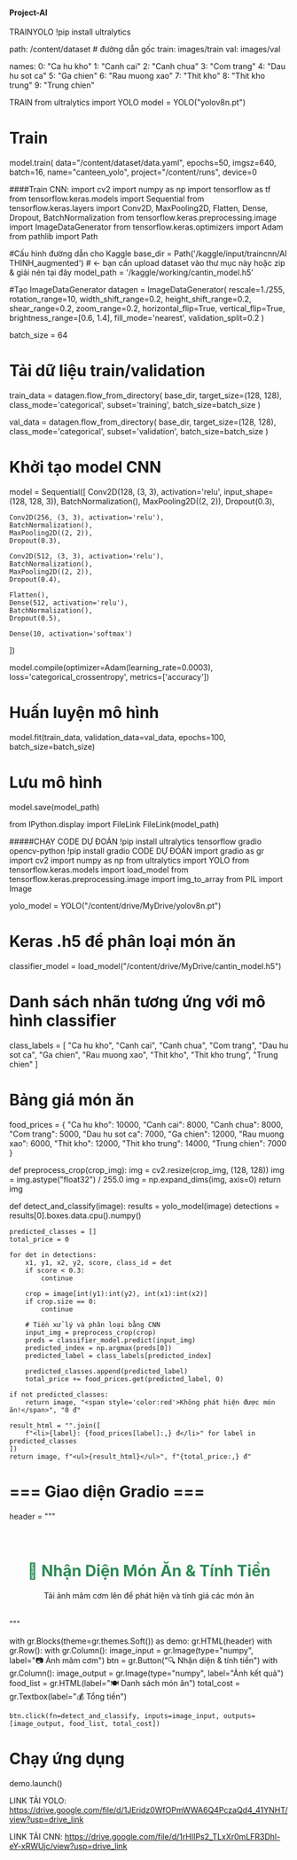 #### Project-AI
TRAINYOLO
!pip install ultralytics

path: /content/dataset  # đường dẫn gốc
train: images/train
val: images/val

names:
  0: "Ca hu kho"
  1: "Canh cai"
  2: "Canh chua"
  3: "Com trang"
  4: "Dau hu sot ca"
  5: "Ga chien"
  6: "Rau muong xao"
  7: "Thit kho"
  8: "Thit kho trung"
  9: "Trung chien"

  TRAIN
from ultralytics import YOLO
model = YOLO("yolov8n.pt")

# Train
model.train(
    data="/content/dataset/data.yaml", 
    epochs=50,
    imgsz=640,
    batch=16,
    name="canteen_yolo",
    project="/content/runs",
    device=0  


####Train CNN:
import cv2
import numpy as np
import tensorflow as tf
from tensorflow.keras.models import Sequential
from tensorflow.keras.layers import Conv2D, MaxPooling2D, Flatten, Dense, Dropout, BatchNormalization
from tensorflow.keras.preprocessing.image import ImageDataGenerator
from tensorflow.keras.optimizers import Adam
from pathlib import Path

#Cấu hình đường dẫn cho Kaggle
base_dir = Path('/kaggle/input/traincnn/AI THINH_augmented')  # ← bạn cần upload dataset vào thư mục này hoặc zip & giải nén tại đây
model_path = '/kaggle/working/cantin_model.h5'

#Tạo ImageDataGenerator
datagen = ImageDataGenerator(
    rescale=1./255,
    rotation_range=10,
    width_shift_range=0.2,
    height_shift_range=0.2,
    shear_range=0.2,
    zoom_range=0.2,
    horizontal_flip=True,
    vertical_flip=True,
    brightness_range=[0.6, 1.4],
    fill_mode='nearest',
    validation_split=0.2
)

batch_size = 64

# Tải dữ liệu train/validation
train_data = datagen.flow_from_directory(
    base_dir,
    target_size=(128, 128),
    class_mode='categorical',
    subset='training',
    batch_size=batch_size
)

val_data = datagen.flow_from_directory(
    base_dir,
    target_size=(128, 128),
    class_mode='categorical',
    subset='validation',
    batch_size=batch_size
)

#  Khởi tạo model CNN
model = Sequential([
    Conv2D(128, (3, 3), activation='relu', input_shape=(128, 128, 3)),
    BatchNormalization(),
    MaxPooling2D((2, 2)),
    Dropout(0.3),

    Conv2D(256, (3, 3), activation='relu'),
    BatchNormalization(),
    MaxPooling2D((2, 2)),
    Dropout(0.3),

    Conv2D(512, (3, 3), activation='relu'),
    BatchNormalization(),
    MaxPooling2D((2, 2)),
    Dropout(0.4),

    Flatten(),
    Dense(512, activation='relu'),
    BatchNormalization(),
    Dropout(0.5),

    Dense(10, activation='softmax')
])

model.compile(optimizer=Adam(learning_rate=0.0003),
              loss='categorical_crossentropy',
              metrics=['accuracy'])

#  Huấn luyện mô hình
model.fit(train_data, validation_data=val_data, epochs=100, batch_size=batch_size)

#  Lưu mô hình
model.save(model_path)

from IPython.display import FileLink
FileLink(model_path)


#####CHẠY CODE DỰ ĐOÁN 
!pip install ultralytics tensorflow gradio opencv-python
!pip install gradio
CODE DỰ ĐOÁN
import gradio as gr
import cv2
import numpy as np
from ultralytics import YOLO
from tensorflow.keras.models import load_model
from tensorflow.keras.preprocessing.image import img_to_array
from PIL import Image

yolo_model = YOLO("/content/drive/MyDrive/yolov8n.pt")

# Keras .h5 để phân loại món ăn
classifier_model = load_model("/content/drive/MyDrive/cantin_model.h5")

# Danh sách nhãn tương ứng với mô hình classifier
class_labels = [
    "Ca hu kho", "Canh cai", "Canh chua", "Com trang", "Dau hu sot ca",
    "Ga chien", "Rau muong xao", "Thit kho", "Thit kho trung", "Trung chien"
]

# Bảng giá món ăn
food_prices = {
    "Ca hu kho": 10000,
    "Canh cai": 8000,
    "Canh chua": 8000,
    "Com trang": 5000,
    "Dau hu sot ca": 7000,
    "Ga chien": 12000,
    "Rau muong xao": 6000,
    "Thit kho": 12000,
    "Thit kho trung": 14000,
    "Trung chien": 7000
}

def preprocess_crop(crop_img):
    img = cv2.resize(crop_img, (128, 128))
    img = img.astype("float32") / 255.0
    img = np.expand_dims(img, axis=0)
    return img

def detect_and_classify(image):
    results = yolo_model(image)
    detections = results[0].boxes.data.cpu().numpy()

    predicted_classes = []
    total_price = 0

    for det in detections:
        x1, y1, x2, y2, score, class_id = det
        if score < 0.3:
            continue

        crop = image[int(y1):int(y2), int(x1):int(x2)]
        if crop.size == 0:
            continue

        # Tiền xử lý và phân loại bằng CNN
        input_img = preprocess_crop(crop)
        preds = classifier_model.predict(input_img)
        predicted_index = np.argmax(preds[0])
        predicted_label = class_labels[predicted_index]

        predicted_classes.append(predicted_label)
        total_price += food_prices.get(predicted_label, 0)

    if not predicted_classes:
        return image, "<span style='color:red'>Không phát hiện được món ăn!</span>", "0 đ"

    result_html = "".join([
        f"<li>{label}: {food_prices[label]:,} đ</li>" for label in predicted_classes
    ])
    return image, f"<ul>{result_html}</ul>", f"{total_price:,} đ"

# === Giao diện Gradio ===
header = """
<div style="text-align:center; padding: 20px;">
    <h1 style="color:#2E8B57">🍱 Nhận Diện Món Ăn & Tính Tiền</h1>
    <p>Tải ảnh mâm cơm lên để phát hiện và tính giá các món ăn</p>
</div>
"""

with gr.Blocks(theme=gr.themes.Soft()) as demo:
    gr.HTML(header)
    with gr.Row():
        with gr.Column():
            image_input = gr.Image(type="numpy", label="📷 Ảnh mâm cơm")
            btn = gr.Button("🔍 Nhận diện & tính tiền")
        with gr.Column():
            image_output = gr.Image(type="numpy", label="Ảnh kết quả")
            food_list = gr.HTML(label="🍽️ Danh sách món ăn")
            total_cost = gr.Textbox(label="💰 Tổng tiền")

    btn.click(fn=detect_and_classify, inputs=image_input, outputs=[image_output, food_list, total_cost])
# Chạy ứng dụng
demo.launch()


LINK TẢI YOLO: https://drive.google.com/file/d/1JEridz0WfOPmWWA6Q4PczaQd4_41YNHT/view?usp=drive_link


LINK TẢI CNN: https://drive.google.com/file/d/1rHIIPs2_TLxXr0mLFR3Dhl-eY-xRWUjc/view?usp=drive_link
